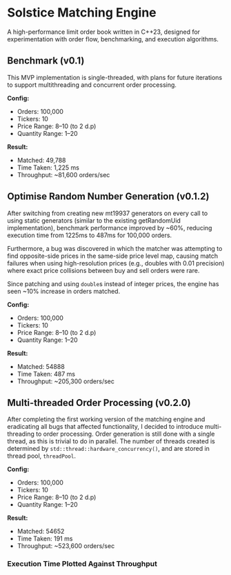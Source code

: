 # Solstice Matching Engine

A high-performance limit order book written in C++23, designed for experimentation with order flow, benchmarking, and execution algorithms.

## Benchmark (v0.1)

This MVP implementation is single-threaded, with plans for future iterations to
support multithreading and concurrent order processing.

**Config:**

- Orders: 100,000
- Tickers: 10
- Price Range: $8–$10 (to 2 d.p)
- Quantity Range: 1–20

**Result:**

- Matched: 49,788
- Time Taken: 1,225 ms
- Throughput: ~81,600 orders/sec

## Optimise Random Number Generation (v0.1.2)

After switching from creating new mt19937 generators on every call to using
static generators (similar to the existing getRandomUid implementation),
benchmark performance improved by ~60%, reducing execution time from 1225ms to
487ms for 100,000 orders.

Furthermore, a bug was discovered in which the matcher was attempting to find
opposite-side prices in the same-side price level map, causing match failures
when using high-resolution prices (e.g., doubles with 0.01 precision) where exact
price collisions between buy and sell orders were rare.

Since patching and using `double`s instead of integer prices, the engine has seen ~10% increase in orders matched.

**Config:**

- Orders: 100,000
- Tickers: 10
- Price Range: $8–$10 (to 2 d.p)
- Quantity Range: 1–20

**Result:**

- Matched: 54888
- Time Taken: 487 ms
- Throughput: ~205,300 orders/sec

## Multi-threaded Order Processing (v0.2.0)

After completing the first working version of the matching engine and eradicating all bugs that affected functionality, I decided to introduce multi-threading to order processing. Order generation is still done with a single thread, as this is trivial to do in parallel. The number of threads created is determined by `std::thread::hardware_concurrency()`, and are stored in thread pool, `threadPool`.

**Config:**

- Orders: 100,000
- Tickers: 10
- Price Range: $8–$10 (to 2 d.p)
- Quantity Range: 1–20

**Result:**

- Matched: 54652
- Time Taken: 191 ms
- Throughput: ~523,600 orders/sec

### Execution Time Plotted Against Throughput
